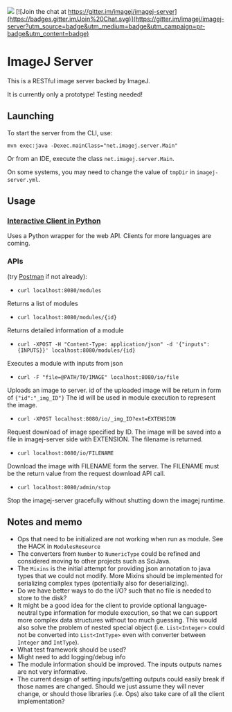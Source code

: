 [![](http://jenkins.imagej.net/job/ImageJ-Server/lastBuild/badge/icon)](http://jenkins.imagej.net/job/ImageJ-Server/)
[![Join the chat at https://gitter.im/imagej/imagej-server](https://badges.gitter.im/Join%20Chat.svg)](https://gitter.im/imagej/imagej-server?utm_source=badge&utm_medium=badge&utm_campaign=pr-badge&utm_content=badge)

# ImageJ Server

This is a RESTful image server backed by ImageJ.

It is currently only a prototype! Testing needed!

## Launching

To start the server from the CLI, use:

```
mvn exec:java -Dexec.mainClass="net.imagej.server.Main"
```

Or from an IDE, execute the class `net.imagej.server.Main`.

On some systems, you may need to change the value of `tmpDir` in `imagej-server.yml`.

## Usage

### [Interactive Client in Python](clients/python)

Uses a Python wrapper for the web API. Clients for more languages are coming. 

### APIs

(try [Postman](https://www.getpostman.com/) if not already):

- `curl localhost:8080/modules`

 Returns a list of modules

- `curl localhost:8080/modules/{id}`

 Returns detailed information of a module

- `curl -XPOST -H "Content-Type: application/json" -d '{"inputs":{INPUTS}}' localhost:8080/modules/{id}`

 Executes a module with inputs from json

- `curl -F "file=@PATH/TO/IMAGE" localhost:8080/io/file`

 Uploads an image to server. id of the uploaded image will be return in form of `{"id":"_img_ID"}` The id will be used in module execution to represent the image.

- `curl -XPOST localhost:8080/io/_img_ID?ext=EXTENSION`

 Request download of image specified by ID. The image will be saved into a file in imagej-server side with EXTENSION. The filename is returned.

- `curl localhost:8080/io/FILENAME`

 Download the image with FILENAME form the server. The FILENAME must be the return value from the request download API call.

- `curl localhost:8080/admin/stop`

 Stop the imagej-server gracefully without shutting down the imagej runtime.

## Notes and memo

- Ops that need to be initialized are not working when run as module. See the HACK in `ModulesResource`
- The converters from `Number` to `NumericType` could be refined and considered moving to other projects such as SciJava.
- The `Mixins` is the initial attempt for providing json annotation to java types that we could not modify. More Mixins should be implemented for serializing complex types (potentially also for deserializing).
- Do we have better ways to do the I/O? such that no file is needed to store to the disk?
- It might be a good idea for the client to provide optional language-neutral type information for module execution, so that we can support more complex data structures without too much guessing. This would also solve the problem of nested special object (i.e. `List<Integer>` could not be converted into `List<IntType>` even with converter between `Integer` and `IntType`).
- What test framework should be used?
- Might need to add logging/debug info
- The module information should be improved. The inputs outputs names are not very informative.
-  The current design of setting inputs/getting outputs could easily break if those names are changed. Should we just assume they will never change, or should those libraries (i.e. Ops) also take care of all the client implementation?
